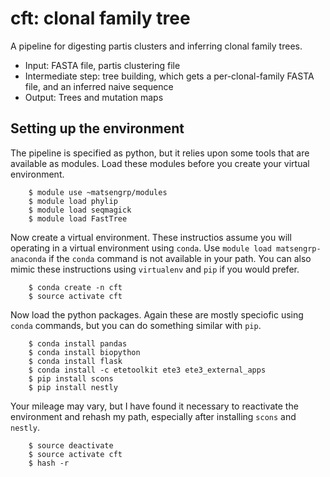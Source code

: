 # cft: clonal family tree

A pipeline for digesting partis clusters and inferring clonal family trees.

* Input: FASTA file, partis clustering file
* Intermediate step: tree building, which gets a per-clonal-family FASTA file, and an inferred naive sequence
* Output: Trees and mutation maps


## Setting up the environment

The pipeline is specified as python, but it relies upon some tools
that are available as modules.  Load these modules before you create
your virtual environment.

```
	$ module use ~matsengrp/modules
	$ module load phylip
	$ module load seqmagick
	$ module load FastTree
```

Now create a virtual environment.  These instructios assume you will
operating in a virtual environment using `conda`.  Use `module load
matsengrp-anaconda` if the `conda` command is not available in your
path.  You can also mimic these instructions using `virtualenv` and
`pip` if you would prefer.

```
	$ conda create -n cft
	$ source activate cft
```

Now load the python packages.  Again these are mostly speciofic using
`conda` commands, but you can do something similar with `pip`.

```
	$ conda install pandas
	$ conda install biopython
	$ conda install flask
	$ conda install -c etetoolkit ete3 ete3_external_apps
	$ pip install scons
	$ pip install nestly
```

Your mileage may vary, but I have found it necessary to 
reactivate the environment and rehash my path, especially after
installing `scons` and `nestly`.

```
	$ source deactivate
	$ source activate cft
	$ hash -r
```
